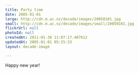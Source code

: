 ```yaml
---
title: Party time
date: 2005-01-01
large: http://cdn.m.ac.nz/decade/images/20050101.jpg
small: http://cdn.m.ac.nz/decade/images/small/20050101.jpg
flickrUrl: null
photoId: null
createdAt: 2011-01-30 11:07:17.407612
updatedAt: 2005-01-01 05:25:33
layout: decade-image

---
```

Happy new year!
